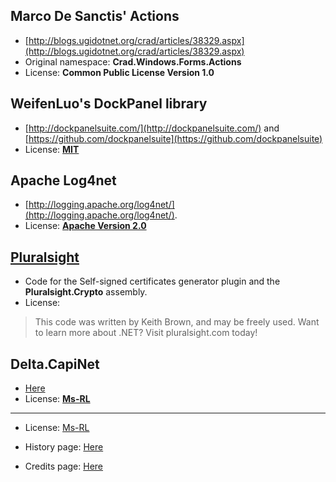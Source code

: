 Marco De Sanctis' Actions
-------------------------
* [http://blogs.ugidotnet.org/crad/articles/38329.aspx](http://blogs.ugidotnet.org/crad/articles/38329.aspx)
* Original namespace: **Crad.Windows.Forms.Actions**
* License: **Common Public License Version 1.0**
  
WeifenLuo's DockPanel library
-----------------------------
* [http://dockpanelsuite.com/](http://dockpanelsuite.com/) and [https://github.com/dockpanelsuite](https://github.com/dockpanelsuite)
* License: **[MIT](https://github.com/dockpanelsuite/dockpanelsuite/blob/master/license.txt)**

Apache Log4net
--------------
* [http://logging.apache.org/log4net/](http://logging.apache.org/log4net/).
* License: **[Apache Version 2.0](http://logging.apache.org/log4net/license.html)**

[Pluralsight](http://www.pluralsight.com/)
------------------------------------------
* Code for the Self-signed certificates generator plugin and the **Pluralsight.Crypto** assembly.
* License: 
> This code was written by Keith Brown, and may be freely used.
> Want to learn more about .NET? Visit pluralsight.com today!

Delta.CapiNet
-------------
* [Here](./src/Delta.CapiNet/)
* License: **[Ms-RL](./src/Delta.CapiNet/License.md)**

-----------------------------------------------------------------------------------------
* License: [Ms-RL][msrl]
* History page: [Here][history]
* Credits page: [Here][credits]

  [msrl]: License.md "MS-RL License"
  [history]: History.md "History"
  [credits]: Credits.md "Credits"